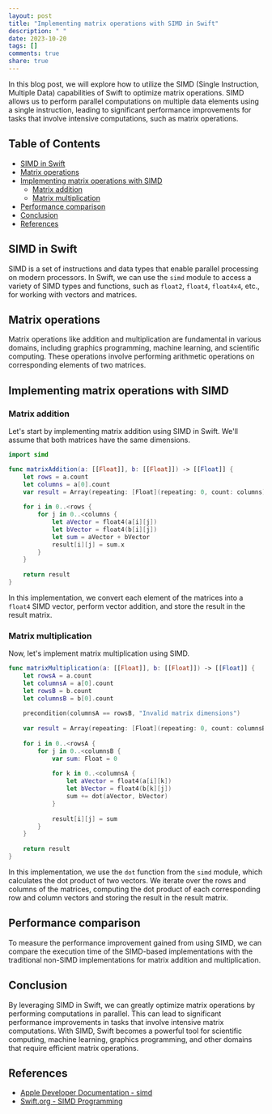 ```yaml
---
layout: post
title: "Implementing matrix operations with SIMD in Swift"
description: " "
date: 2023-10-20
tags: []
comments: true
share: true
---
```


In this blog post, we will explore how to utilize the SIMD (Single Instruction, Multiple Data) capabilities of Swift to optimize matrix operations. SIMD allows us to perform parallel computations on multiple data elements using a single instruction, leading to significant performance improvements for tasks that involve intensive computations, such as matrix operations.

## Table of Contents
- [SIMD in Swift](#simd-in-swift)
- [Matrix operations](#matrix-operations)
- [Implementing matrix operations with SIMD](#implementing-matrix-operations-with-simd)
  - [Matrix addition](#matrix-addition)
  - [Matrix multiplication](#matrix-multiplication)
- [Performance comparison](#performance-comparison)
- [Conclusion](#conclusion)
- [References](#references)

## SIMD in Swift

SIMD is a set of instructions and data types that enable parallel processing on modern processors. In Swift, we can use the `simd` module to access a variety of SIMD types and functions, such as `float2`, `float4`, `float4x4`, etc., for working with vectors and matrices.

## Matrix operations

Matrix operations like addition and multiplication are fundamental in various domains, including graphics programming, machine learning, and scientific computing. These operations involve performing arithmetic operations on corresponding elements of two matrices.

## Implementing matrix operations with SIMD

### Matrix addition

Let's start by implementing matrix addition using SIMD in Swift. We'll assume that both matrices have the same dimensions.

```swift
import simd

func matrixAddition(a: [[Float]], b: [[Float]]) -> [[Float]] {
    let rows = a.count
    let columns = a[0].count
    var result = Array(repeating: [Float](repeating: 0, count: columns), count: rows)
    
    for i in 0..<rows {
        for j in 0..<columns {
            let aVector = float4(a[i][j])
            let bVector = float4(b[i][j])
            let sum = aVector + bVector
            result[i][j] = sum.x
        }
    }
    
    return result
}
```

In this implementation, we convert each element of the matrices into a `float4` SIMD vector, perform vector addition, and store the result in the result matrix.

### Matrix multiplication

Now, let's implement matrix multiplication using SIMD.

```swift
func matrixMultiplication(a: [[Float]], b: [[Float]]) -> [[Float]] {
    let rowsA = a.count
    let columnsA = a[0].count
    let rowsB = b.count
    let columnsB = b[0].count
    
    precondition(columnsA == rowsB, "Invalid matrix dimensions")
    
    var result = Array(repeating: [Float](repeating: 0, count: columnsB), count: rowsA)
    
    for i in 0..<rowsA {
        for j in 0..<columnsB {
            var sum: Float = 0
            
            for k in 0..<columnsA {
                let aVector = float4(a[i][k])
                let bVector = float4(b[k][j])
                sum += dot(aVector, bVector)
            }
            
            result[i][j] = sum
        }
    }
    
    return result
}
```

In this implementation, we use the `dot` function from the `simd` module, which calculates the dot product of two vectors. We iterate over the rows and columns of the matrices, computing the dot product of each corresponding row and column vectors and storing the result in the result matrix.

## Performance comparison

To measure the performance improvement gained from using SIMD, we can compare the execution time of the SIMD-based implementations with the traditional non-SIMD implementations for matrix addition and multiplication.

## Conclusion

By leveraging SIMD in Swift, we can greatly optimize matrix operations by performing computations in parallel. This can lead to significant performance improvements in tasks that involve intensive matrix computations. With SIMD, Swift becomes a powerful tool for scientific computing, machine learning, graphics programming, and other domains that require efficient matrix operations.

## References

- [Apple Developer Documentation - simd](https://developer.apple.com/documentation/simd)
- [Swift.org - SIMD Programming](https://docs.swift.org/swift-book/LanguageGuide/SIMDTypes.html)